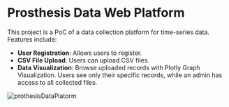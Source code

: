 

# Prosthesis Data Web Platform

This project is a PoC of a data collection platform for time-series data. Features include:

- **User Registration**: Allows users to register.
- **CSV File Upload**: Users can upload CSV files.
- **Data Visualization**: Browse uploaded records with Plotly Graph Visualization. Users see only their specific records, while an admin has access to all collected files.

![prothesisDataPlatorm](prothesisDataPlatorm.gif)